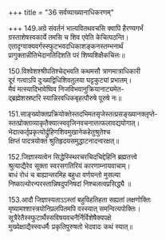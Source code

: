 +++
title = "36 सर्वव्याख्यानाधिकरणम्"

+++
149.अग्रे संवर्तनं भात्यवितथवचसि क्वापि हैरण्यगर्भं  
ग्रस्ताशेषस्वकार्ये तमसि च शिव एवेति केचित्पठन्ति।  
एतादृग्वाक्यवर्गस्स्फुटभवदधिकाशङ्कनस्तम्भनार्थं  
प्रागुक्तान्नीतिभेदानतिदिशति परं शिष्यशिक्षैकचित्तः॥

150.विश्वेशश्श्रीपतिश्चेद्भवति कथमसौ त्राणमात्राधिकारी  
दूरं गत्वाऽपि दुःख्यद्विधिशिवतुलया घट्टकुट्यां प्रभातम्।  
मैवं मत्स्यादिभावेष्विव निजविभवानुक्रियानाट्यमेत-  
द्ब्रह्मेशस्रष्टरि स्यान्निरवधिकबृहत्पौरुषे पूरुषे नः॥

151.साङ्ख्योक्तप्रक्रियोक्तेस्तदभिमतसृजेस्तत्प्रसङ्ख्यानक्लृप्ते-  
स्तत्प्रोक्ताव्याकृतैक्यात्स्ववृजिनवचनात्तत्फलावद्ययोगात्।  
भेदात्कर्तृप्रकृत्योर्द्रुहिणशिवमुखानेकहेतुश्रुतेश्च  
क्षिप्तं पादत्रयोक्तं श्रुतिहृदयसमुद्धाटनादन्वरक्षत्॥

152.जिज्ञास्यत्वेन सिद्धेस्स्थिरचरचिदचिद्देहिनि ब्रह्मतत्त्वे  
श्रुत्याद्यैरेव सूक्ता स्वरसगतिरियं कारणाम्नायवाचाम्।  
बाधं रोधं च बाह्यान्तरमिह बहुधा वर्णयन्तो मुसल्या  
निष्काल्योरन्परस्तान्निषदुपनिषदां निश्चलत्वप्रसिद्ध्यै ॥

153.आदौ जिज्ञास्यताऽऽस्तां बहुविहतिहता सह्यतां लक्षणोक्तिः  
मृष्यामश्शास्त्रयोनिप्रलपितमपि वस्स्यात् समन्वित्यपोक्तिः।  
सूत्रैरेतैस्स्फुटार्थैस्सविषयवचनैर्निर्विशेषैक्यपक्षे  
मुख्येक्षाद्यैस्स्वधर्मैः प्रकृतिपुरुषतो भेदवादः कथं स्यात्॥